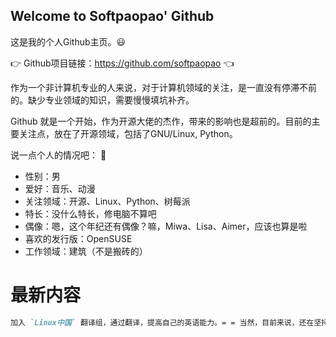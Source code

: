 ## Welcome to Softpaopao' Github

这是我的个人Github主页。:smiley:

:point_right: Github项目链接：https://github.com/softpaopao :point_left:

作为一个非计算机专业的人来说，对于计算机领域的关注，是一直没有停滞不前的。缺少专业领域的知识，需要慢慢填坑补齐。

Github 就是一个开始，作为开源大佬的杰作，带来的影响也是超前的。目前的主要关注点，放在了开源领域，包括了GNU/Linux, Python。

说一点个人的情况吧： :clap:
* 性别：男
* 爱好：音乐、动漫
* 关注领域：开源、Linux、Python、树莓派
* 特长：没什么特长，修电脑不算吧
* 偶像：嗯，这个年纪还有偶像？嘛，Miwa、Lisa、Aimer，应该也算是啦
* 喜欢的发行版：OpenSUSE 
* 工作领域：建筑（不是搬砖的）

# 最新内容

```markdown
加入 `Linux中国` 翻译组，通过翻译，提高自己的英语能力。= = 当然，目前来说，还在坚持。

```
